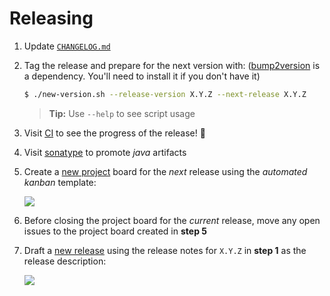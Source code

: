 # Releasing

1. Update [`CHANGELOG.md`](CHANGELOG.md)
2. Tag the release and prepare for the next version with: ([bump2version](https://pypi.org/project/bump2version/) is a dependency. You'll need to install it if you don't have it)

   ```bash
   $ ./new-version.sh --release-version X.Y.Z --next-release X.Y.Z
   ```

   > **Tip:** Use `--help` to see script usage

3. Visit [CI](https://app.circleci.com/pipelines/github/OpenLineage/OpenLineage?branch=main) to see the progress of the release! :rocket:
4. Visit [sonatype](https://oss.sonatype.org) to promote _java_ artifacts
5. Create a [new project](https://github.com/OpenLineage/OpenLineage/projects/new) board for the _next_ release using the _automated kanban_ template:

   ![](./doc/new-project-board.png)

6. Before closing the project board for the _current_ release, move any open issues to the project board created in **step 5**
7. Draft a [new release](https://github.com/OpenLineage/OpenLineage/releases/new) using the release notes for `X.Y.Z` in **step 1** as the release description:

   ![](./doc/new-release.png)
